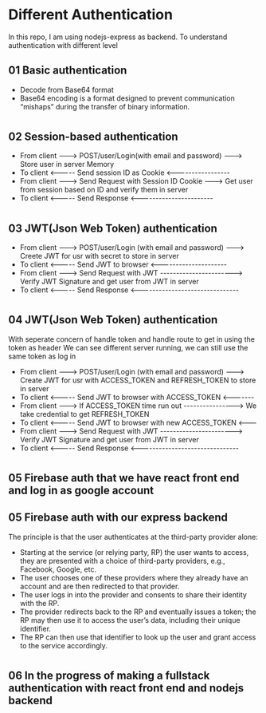 # Different Authentication

In this repo, I am using nodejs-express as backend. To understand authentication with different level

## 01 Basic authentication

- Decode from Base64 format
- Base64 encoding is a format designed to prevent communication “mishaps” during the transfer of binary information.

#

## 02 Session-based authentication

- From client ---> POST/user/Login(with email and password) ---> Store user in server Memory
- To client <----- Send session ID as Cookie <-----------------
- From client ---> Send Request with Session ID Cookie ---> Get user from session based on ID and verify them in server
- To client <----- Send Response <-----------------------

#

## 03 JWT(Json Web Token) authentication

- From client ---> POST/user/Login (with email and password) ---> Creete JWT for usr with secret to store in server
- To client <----- Send JWT to browser <---------------------
- From client ---> Send Request with JWT -----------------------> Verify JWT Signature and get user from JWT in server
- To client <----- Send Response <-------------------------------

#

## 04 JWT(Json Web Token) authentication

With seperate concern of handle token and handle route to get in using the token as header
We can see different server running, we can still use the same token as log in

- From client ---> POST/user/Login (with email and password) ---> Create JWT for usr with ACCESS_TOKEN and REFRESH_TOKEN to store in server
- To client <----- Send JWT to browser with ACCESS_TOKEN <-------
- From client ---> If ACCESS_TOKEN time run out ----------------> We take credential to get REFRESH_TOKEN
- To client <----- Send JWT to browser with new ACCESS_TOKEN <---
- From client ---> Send Request with JWT -----------------------> Verify JWT Signature and get user from JWT in server
- To client <----- Send Response <-------------------------------

#

## 05 Firebase auth that we have react front end and log in as google account

## 05 Firebase auth with our express backend

The principle is that the user authenticates at the third-party provider alone:

- Starting at the service (or relying party, RP) the user wants to access, they are presented with a choice of third-party providers, e.g., Facebook, Google, etc.
- The user chooses one of these providers where they already have an account and are then redirected to that provider.
- The user logs in into the provider and consents to share their identity with the RP.
- The provider redirects back to the RP and eventually issues a token; the RP may then use it to access the user’s data, including their unique identifier.
- The RP can then use that identifier to look up the user and grant access to the service accordingly.

#

## 06 In the progress of making a fullstack authentication with react front end and nodejs backend

